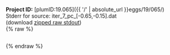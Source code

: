 **Project ID:** [plumID:19.065]({{ '/' | absolute_url }}eggs/19/065/)  
Stderr for source:  iter_7_pc_[-0.65,-0.15].dat   
(download [zipped raw stdout](iter_7_pc_[-0.65,-0.15].dat.plumed_master.stdout.txt.zip))  
{% raw %}
<pre>
</pre>
{% endraw %}
